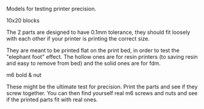 Models for testing printer precision. 

10x20 blocks

The 2 parts are designed to have 0.1mm tolerance, they should fit loosely with each other if your printer is printing the correct size. 

They are meant to be printed flat on the print bed, in order to test the "elephant foot" effect. The hollow ones are for resin printers (to saving resin and easy to remove from bed) and the solid ones are for fdm. 

m6 bold & nut

These might be the ultimate test for precision. Print the parts and see if they screw together. You can then find yourself real m6 screws and nuts and see if the printed parts fit with real ones. 
